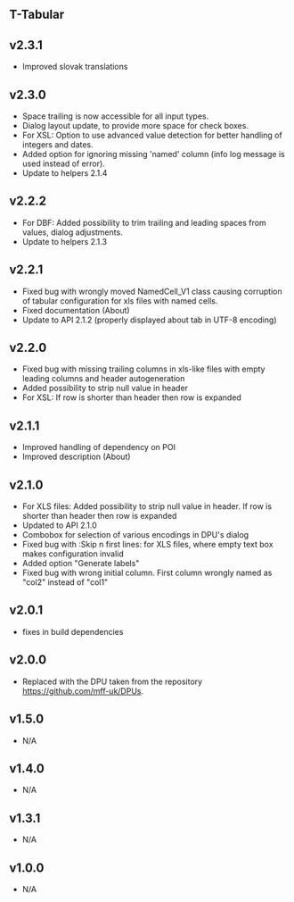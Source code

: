 T-Tabular
----------

v2.3.1
---
* Improved slovak translations

v2.3.0
---
* Space trailing is now accessible for all input types.
* Dialog layout update, to provide more space for check boxes.
* For XSL: Option to use advanced value detection for better handling of integers and dates.
* Added option for ignoring missing 'named' column (info log message is used instead of error).
* Update to helpers 2.1.4

v2.2.2
---
* For DBF: Added possibility to trim trailing and leading spaces from values, dialog adjustments.
* Update to helpers 2.1.3

v2.2.1
---
* Fixed bug with wrongly moved NamedCell_V1 class causing corruption of tabular configuration for xls files with named cells.
* Fixed documentation (About)
* Update to API 2.1.2 (properly displayed about tab in UTF-8 encoding)

v2.2.0
---
* Fixed bug with missing trailing columns in xls-like files with empty leading columns and header autogeneration
* Added possibility to strip null value in header
* For XSL: If row is shorter than header then row is expanded

v2.1.1
---
* Improved handling of dependency on POI
* Improved description (About)

v2.1.0
---
* For XLS files: Added possibility to strip null value in header. If row is shorter than header then row is expanded
* Updated to API 2.1.0
* Combobox for selection of various encodings in DPU's dialog
* Fixed bug with :Skip n first lines: for XLS files, where empty text box makes configuration invalid
* Added option "Generate labels"
* Fixed bug with wrong initial column. First column wrongly named as "col2" instead of "col1"

v2.0.1
---
* fixes in build dependencies

v2.0.0
---
* Replaced with the DPU taken from the repository https://github.com/mff-uk/DPUs.

v1.5.0
---
* N/A

v1.4.0
---
* N/A

v1.3.1
---
* N/A

v1.0.0
---
* N/A

